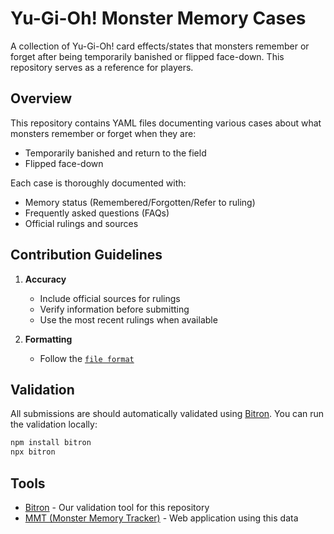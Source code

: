 # Yu-Gi-Oh! Monster Memory Cases

A collection of Yu-Gi-Oh! card effects/states that monsters remember or forget after being temporarily banished or flipped face-down. This repository serves as a reference for players.

## Overview

This repository contains YAML files documenting various cases about what monsters remember or forget when they are:
- Temporarily banished and return to the field
- Flipped face-down

Each case is thoroughly documented with:
- Memory status (Remembered/Forgotten/Refer to ruling)
- Frequently asked questions (FAQs)
- Official rulings and sources

## Contribution Guidelines

1. **Accuracy**
   - Include official sources for rulings
   - Verify information before submitting
   - Use the most recent rulings when available

2. **Formatting**
   - Follow the [`file format`](/file_format.md)

## Validation

All submissions are should automatically validated using [Bitron](https://github.com/satellaa/bitron). You can run the validation locally:

```bash
npm install bitron
npx bitron
```

## Tools

- [Bitron](https://github.com/satellaa/bitron) - Our validation tool for this repository
- [MMT (Monster Memory Tracker)](https://github.com/satellaa/monster-memory-tracker) - Web application using this data